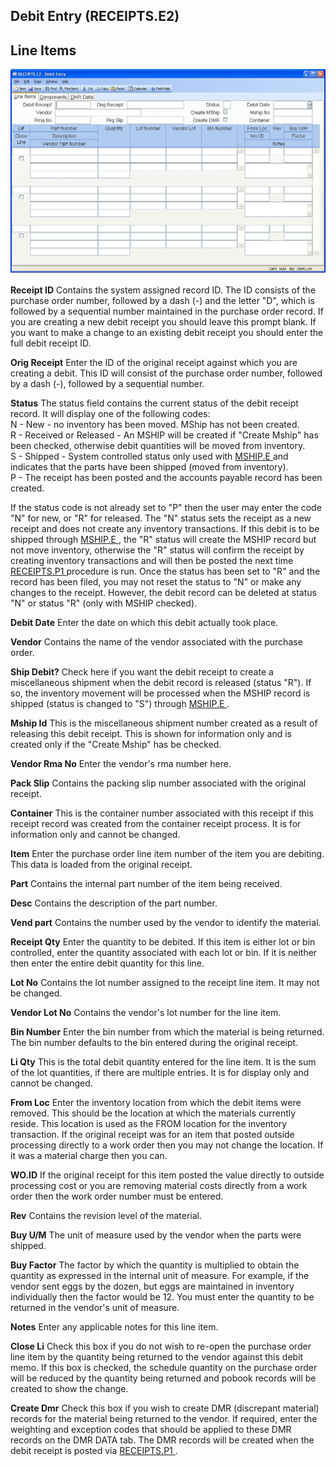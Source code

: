 ##  Debit Entry (RECEIPTS.E2)

<PageHeader />

##  Line Items

![](./RECEIPTS-E2-1.jpg)

**Receipt ID** Contains the system assigned record ID. The ID consists of the
purchase order number, followed by a dash (-) and the letter "D", which is
followed by a sequential number maintained in the purchase order record. If
you are creating a new debit receipt you should leave this prompt blank. If
you want to make a change to an existing debit receipt you should enter the
full debit receipt ID.  
  
**Orig Receipt** Enter the ID of the original receipt against which you are
creating a debit. This ID will consist of the purchase order number, followed
by a dash (-), followed by a sequential number.  
  
**Status** The status field contains the current status of the debit receipt
record. It will display one of the following codes:  
N - New - no inventory has been moved. MShip has not been created.  
R - Received or Released - An MSHIP will be created if "Create Mship" has been
checked, otherwise debit quantities will be moved from inventory.  
S - Shipped - System controlled status only used with [ MSHIP.E ](../../../../../../../../rover/AP-OVERVIEW/AP-ENTRY/AP-E/AP-E-1/MSHIP-E) and indicates that the parts have been shipped (moved from inventory).   
P - The receipt has been posted and the accounts payable record has been
created.  
  
If the status code is not already set to "P" then the user may enter the code "N" for new, or "R" for released. The "N" status sets the receipt as a new receipt and does not create any inventory transactions. If this debit is to be shipped through [ MSHIP.E ](../../../../../../../../rover/AP-OVERVIEW/AP-ENTRY/AP-E/AP-E-1/MSHIP-E) , the "R" status will create the MSHIP record but not move inventory, otherwise the "R" status will confirm the receipt by creating inventory transactions and will then be posted the next time [ RECEIPTS.P1 ](../../../../../../../../rover/AP-OVERVIEW/AP-REPORT/APREG-R1/RECEIPTS-P1) procedure is run. Once the status has been set to "R" and the record has been filed, you may not reset the status to "N" or make any changes to the receipt. However, the debit record can be deleted at status "N" or status "R" (only with MSHIP checked).   
  
**Debit Date** Enter the date on which this debit actually took place.  
  
**Vendor** Contains the name of the vendor associated with the purchase order.  
  
**Ship Debit?** Check here if you want the debit receipt to create a miscellaneous shipment when the debit record is released (status "R"). If so, the inventory movement will be processed when the MSHIP record is shipped (status is changed to "S") through [ MSHIP.E ](../../../../../../../../rover/AP-OVERVIEW/AP-ENTRY/AP-E/AP-E-1/MSHIP-E) .   
  
**Mship Id** This is the miscellaneous shipment number created as a result of
releasing this debit receipt. This is shown for information only and is
created only if the "Create Mship" has be checked.  
  
**Vendor Rma No** Enter the vendor's rma number here.  
  
**Pack Slip** Contains the packing slip number associated with the original
receipt.  
  
**Container** This is the container number associated with this receipt if
this receipt record was created from the container receipt process. It is for
information only and cannot be changed.  
  
**Item** Enter the purchase order line item number of the item you are
debiting. This data is loaded from the original receipt.  
  
**Part** Contains the internal part number of the item being received.  
  
**Desc** Contains the description of the part number.  
  
**Vend part** Contains the number used by the vendor to identify the material.  
  
**Receipt Qty** Enter the quantity to be debited. If this item is either lot
or bin controlled, enter the quantity associated with each lot or bin. If it
is neither then enter the entire debit quantity for this line.  
  
**Lot No** Contains the lot number assigned to the receipt line item. It may
not be changed.  
  
**Vendor Lot No** Contains the vendor's lot number for the line item.  
  
**Bin Number** Enter the bin number from which the material is being returned.
The bin number defaults to the bin entered during the original receipt.  
  
**Li Qty** This is the total debit quantity entered for the line item. It is
the sum of the lot quantities, if there are multiple entries. It is for
display only and cannot be changed.  
  
**From Loc** Enter the inventory location from which the debit items were
removed. This should be the location at which the materials currently reside.
This location is used as the FROM location for the inventory transaction. If
the original receipt was for an item that posted outside processing directly
to a work order then you may not change the location. If it was a material
charge then you can.  
  
**WO.ID** If the original receipt for this item posted the value directly to
outside processing cost or you are removing material costs directly from a
work order then the work order number must be entered.  
  
**Rev** Contains the revision level of the material.  
  
**Buy U/M** The unit of measure used by the vendor when the parts were
shipped.  
  
**Buy Factor** The factor by which the quantity is multiplied to obtain the
quantity as expressed in the internal unit of measure. For example, if the
vendor sent eggs by the dozen, but eggs are maintained in inventory
individually then the factor would be 12. You must enter the quantity to be
returned in the vendor's unit of measure.  
  
**Notes** Enter any applicable notes for this line item.  
  
**Close Li** Check this box if you do not wish to re-open the purchase order
line item by the quantity being returned to the vendor against this debit
memo. If this box is checked, the schedule quantity on the purchase order will
be reduced by the quantity being returned and pobook records will be created
to show the change.  
  
**Create Dmr** Check this box if you wish to create DMR (discrepant material) records for the material being returned to the vendor. If required, enter the weighting and exception codes that should be applied to these DMR records on the DMR DATA tab. The DMR records will be created when the debit receipt is posted via [ RECEIPTS.P1 ](../../../../../../../../rover/AP-OVERVIEW/AP-REPORT/APREG-R1/RECEIPTS-P1) .   
  
  
<badge text= "Version 8.10.57" vertical="middle" />

<PageFooter />